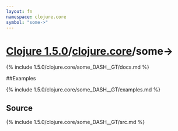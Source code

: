 ```yaml
---
layout: fn
namespace: clojure.core
symbol: "some->"
---
```


# [Clojure 1.5.0](../../)/[clojure.core](../)/some->

{% include 1.5.0/clojure.core/some_DASH__GT/docs.md %}

##Examples

{% include 1.5.0/clojure.core/some_DASH__GT/examples.md %}
## Source
{% include 1.5.0/clojure.core/some_DASH__GT/src.md %}

